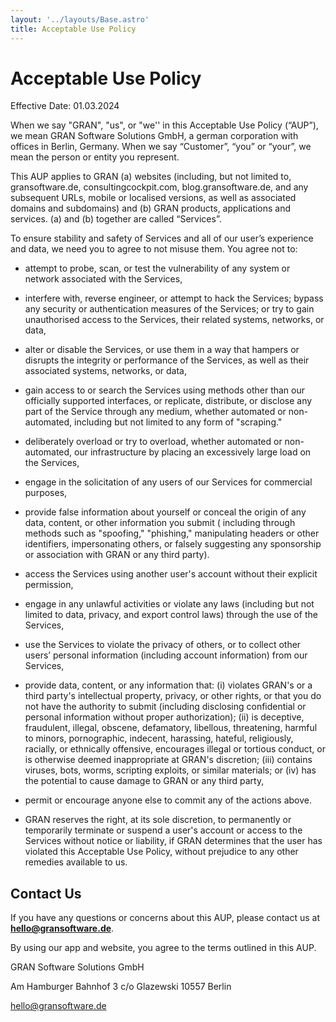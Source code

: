 ```yaml
---
layout: '../layouts/Base.astro'
title: Acceptable Use Policy
---
```


# Acceptable Use Policy

Effective Date: 01.03.2024

When we say "GRAN", "us", or "we'' in this Acceptable Use Policy (“AUP”), we mean GRAN Software Solutions GmbH, a german
corporation with offices in Berlin, Germany. When we say “Customer”, “you” or “your”, we mean the person or entity you
represent.

This AUP applies to GRAN (a) websites (including, but not limited to, gransoftware.de, consultingcockpit.com,
blog.gransoftware.de, and any subsequent URLs, mobile or localised versions, as well as associated domains and
subdomains) and (b) GRAN products, applications and services. (a) and (b) together are called “Services”.

To ensure stability and safety of Services and all of our user’s experience and data, we need you to agree to not misuse
them. You agree not to:

* attempt to probe, scan, or test the vulnerability of any system or network associated with the Services,
* interfere with, reverse engineer, or attempt to hack the Services; bypass any security or authentication measures of
  the Services; or try to gain unauthorised access to the Services, their related systems, networks, or data,
* alter or disable the Services, or use them in a way that hampers or disrupts the integrity or performance of the
  Services, as well as their associated systems, networks, or data,
* gain access to or search the Services using methods other than our officially supported interfaces, or replicate,
  distribute, or disclose any part of the Service through any medium, whether automated or non-automated, including but
  not limited to any form of "scraping."
* deliberately overload or try to overload, whether automated or non-automated, our infrastructure by placing an
  excessively large load on the Services,
* engage in the solicitation of any users of our Services for commercial purposes,
* provide false information about yourself or conceal the origin of any data, content, or other information you submit (
  including through methods such as "spoofing," "phishing," manipulating headers or other identifiers, impersonating
  others, or falsely suggesting any sponsorship or association with GRAN or any third party).
* access the Services using another user's account without their explicit permission,
* engage in any unlawful activities or violate any laws (including but not limited to data, privacy, and export control
  laws) through the use of the Services,
* use the Services to violate the privacy of others, or to collect other users’ personal information (including account
  information) from our Services,
* provide data, content, or any information that: (i) violates GRAN's or a third party's intellectual property, privacy,
  or other rights, or that you do not have the authority to submit (including disclosing confidential or personal
  information without proper authorization); (ii) is deceptive, fraudulent, illegal, obscene, defamatory, libellous,
  threatening, harmful to minors, pornographic, indecent, harassing, hateful, religiously, racially, or ethnically
  offensive, encourages illegal or tortious conduct, or is otherwise deemed inappropriate at GRAN's discretion; (iii)
  contains viruses, bots, worms, scripting exploits, or similar materials; or (iv) has the potential to cause damage to
  GRAN or any third party,
* permit or encourage anyone else to commit any of the actions above.

* GRAN reserves the right, at its sole discretion, to permanently or temporarily terminate or suspend a user's account
  or access to the Services without notice or liability, if GRAN determines that the user has violated this Acceptable
  Use Policy, without prejudice to any other remedies available to us.

## Contact Us

If you have any questions or concerns about this AUP, please contact us at **hello@gransoftware.de**.

By using our app and website, you agree to the terms outlined in this AUP.

GRAN Software Solutions GmbH

Am Hamburger Bahnhof 3
c/o Glazewski
10557 Berlin

hello@gransoftware.de